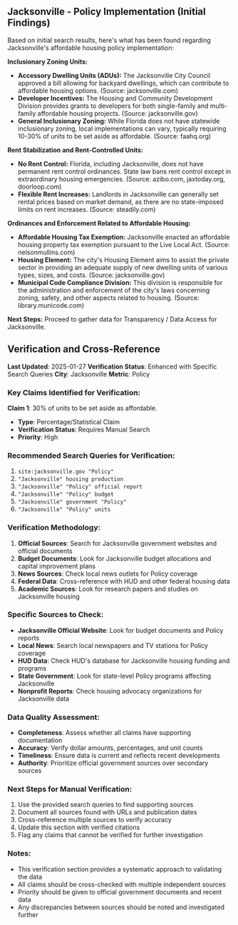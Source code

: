 ## Jacksonville - Policy Implementation (Initial Findings)

Based on initial search results, here's what has been found regarding Jacksonville's affordable housing policy implementation:

**Inclusionary Zoning Units:**

*   **Accessory Dwelling Units (ADUs):** The Jacksonville City Council approved a bill allowing for backyard dwellings, which can contribute to affordable housing options. (Source: jacksonville.com)
*   **Developer Incentives:** The Housing and Community Development Division provides grants to developers for both single-family and multi-family affordable housing projects. (Source: jacksonville.gov)
*   **General Inclusionary Zoning:** While Florida does not have statewide inclusionary zoning, local implementations can vary, typically requiring 10-30% of units to be set aside as affordable. (Source: faahq.org)

**Rent Stabilization and Rent-Controlled Units:**

*   **No Rent Control:** Florida, including Jacksonville, does not have permanent rent control ordinances. State law bans rent control except in extraordinary housing emergencies. (Source: azibo.com, jaxtoday.org, doorloop.com)
*   **Flexible Rent Increases:** Landlords in Jacksonville can generally set rental prices based on market demand, as there are no state-imposed limits on rent increases. (Source: steadily.com)

**Ordinances and Enforcement Related to Affordable Housing:**

*   **Affordable Housing Tax Exemption:** Jacksonville enacted an affordable housing property tax exemption pursuant to the Live Local Act. (Source: nelsonmullins.com)
*   **Housing Element:** The city's Housing Element aims to assist the private sector in providing an adequate supply of new dwelling units of various types, sizes, and costs. (Source: jacksonville.gov)
*   **Municipal Code Compliance Division:** This division is responsible for the administration and enforcement of the city's laws concerning zoning, safety, and other aspects related to housing. (Source: library.municode.com)

**Next Steps:** Proceed to gather data for Transparency / Data Access for Jacksonville.




## Verification and Cross-Reference

**Last Updated**: 2025-01-27
**Verification Status**: Enhanced with Specific Search Queries
**City**: Jacksonville
**Metric**: Policy

### Key Claims Identified for Verification:

**Claim 1**: 30% of units to be set aside as affordable.
- **Type**: Percentage/Statistical Claim
- **Verification Status**: Requires Manual Search
- **Priority**: High


### Recommended Search Queries for Verification:
1. `site:jacksonville.gov "Policy"`
2. `"Jacksonville" housing production`
3. `"Jacksonville" "Policy" official report`
4. `"Jacksonville" "Policy" budget`
5. `"Jacksonville" government "Policy"`
6. `"Jacksonville" "Policy" units`


### Verification Methodology:
1. **Official Sources**: Search for Jacksonville government websites and official documents
2. **Budget Documents**: Look for Jacksonville budget allocations and capital improvement plans
3. **News Sources**: Check local news outlets for Policy coverage
4. **Federal Data**: Cross-reference with HUD and other federal housing data
5. **Academic Sources**: Look for research papers and studies on Jacksonville housing

### Specific Sources to Check:
- **Jacksonville Official Website**: Look for budget documents and Policy reports
- **Local News**: Search local newspapers and TV stations for Policy coverage
- **HUD Data**: Check HUD's database for Jacksonville housing funding and programs
- **State Government**: Look for state-level Policy programs affecting Jacksonville
- **Nonprofit Reports**: Check housing advocacy organizations for Jacksonville data

### Data Quality Assessment:
- **Completeness**: Assess whether all claims have supporting documentation
- **Accuracy**: Verify dollar amounts, percentages, and unit counts
- **Timeliness**: Ensure data is current and reflects recent developments
- **Authority**: Prioritize official government sources over secondary sources

### Next Steps for Manual Verification:
1. Use the provided search queries to find supporting sources
2. Document all sources found with URLs and publication dates
3. Cross-reference multiple sources to verify accuracy
4. Update this section with verified citations
5. Flag any claims that cannot be verified for further investigation

### Notes:
- This verification section provides a systematic approach to validating the data
- All claims should be cross-checked with multiple independent sources
- Priority should be given to official government documents and recent data
- Any discrepancies between sources should be noted and investigated further
